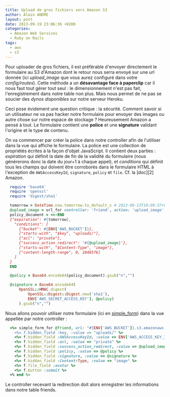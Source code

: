 ```yaml
---
title: Upload de gros fichiers vers Amazon S3
author: Alain ANDRE
layout: post
date: 2013-09-19 23:06:36 +0200
categories:
  - Amazon Web Services
  - Ruby on Rails
tags:
  - aws
  - s3
---
```

Pour uploader de gros fichiers, il est préférable d'envoyer directement le formulaire au S3 d'Amazon dont le retour nous serra envoyé sur une url donnée (ici *upload_image* que vous aurez configuré dans votre *config/routes*). Cette méthode a un **désavantage face à paperclip** car il nous faut tout gérer tout seul : le dimensionnement n'est pas fait, l'enregistrement dans notre table non plus. Mais nous permet de ne pas se soucier des *dynos disponibles* sur notre serveur Heroku.

Ceci pose évidement une question critique : la sécurité. Comment savoir si un utilisateur ne va pas hacker notre formulaire pour envoyer des images ou autre chose sur notre espace de stockage ? Heureusement Amazon a pensé à tout. Le formulaire contient une **police** et une **signature** validant l'origine et le type de contenu.

On va commencer par créer la police dans notre controller afin de l'utiliser dans la vue qui affiche le formulaire. La police est une collection de propriétés écrites à la façon d'objet JavaScript. Il contient deux parties : *expiration* qui définit la date de fin de la validité du formulaire (nous générerons donc la date du jour+1 à chaque appel), et *conditions* qui définit tous les champs qui doivent être corroborés dans le formulaire HTML à l'exception de `AWSAccessKeyId`, `signature`, `policy` et `file`. Cf. la &#91;doc&#93;&#91;2&#93; Amazon.
```ruby
  require 'base64'
  require 'openssl'
  require 'digest/sha1'

  tomorrow = DateTime.now.tomorrow.to_default_s # 2013-09-13T10:09:37+02:00
  @upload_image = url_for controller: 'friend', action: 'upload_image', host: request.host, locale: I18n.locale
  policy_document = <<-END
  {"expiration": #{tomorrow},
    "conditions": [
      {"bucket": #{ENV['AWS_BUCKET']}},
      ["starts-with", "$key", "uploads/"],
      {"acl": "private"},
      {"success_action_redirect": '#{@upload_image}'},
      ["starts-with", "$Content-Type", "image"],
      ["content-length-range", 0, 1048576]
    ]
  }
  END

  @policy = Base64.encode64(policy_document).gsub("n","")

  @signature = Base64.encode64(
      OpenSSL::HMAC.digest(
          OpenSSL::Digest::Digest.new('sha1'),
          ENV['AWS_SECRET_ACCESS_KEY'], @policy)
      ).gsub("n","")
```

Nous allons pouvoir utiliser notre formulaire (ici en [simple_form](https://github.com/plataformatec/simple_form)) dans la vue appellée par notre controller :
```ruby
  <%= simple_form_for @friend, url: "#{ENV['AWS_BUCKET']}.s3.amazonaws.com" do |f| %>
    <%= f.hidden_field :key, :value => "uploads/" %>
    <%= f.hidden_field :AWSAccessKeyId, :value => ENV['AWS_ACCESS_KEY_ID'] %>
    <%= f.hidden_field :acl, :value => "private" %>
    <%= f.hidden_field :success_action_redirect, :value => @upload_image %>
    <%= f.hidden_field :policy, :value => @policy %>
    <%= f.hidden_field :signature, :value => @signature %>
    <%= f.hidden_field :Content-Type, :value => "image" %>
    <%= f.file_field :avatar %>
    <%= f.button :submit %>
  <% end %>
```

Le controller recevant la redirection doit alors enregistrer les informations dans notre table friends.
